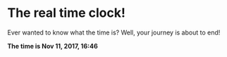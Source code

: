 # The real time clock!

Ever wanted to know what the time is? Well, your journey is about to end!

**The time is Nov 11, 2017, 16:46**